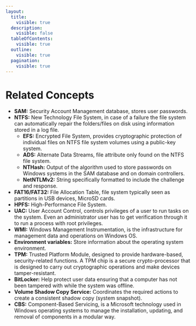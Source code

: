 ```yaml
---
layout:
  title:
    visible: true
  description:
    visible: false
  tableOfContents:
    visible: true
  outline:
    visible: true
  pagination:
    visible: true
---
```


# Related Concepts

* **SAM:** Security Account Management database, stores user passwords.
* **NTFS:** New Technology File System, in case of a failure the file system can automatically repair the folders/files on disk using information stored in a log file.
  * **EFS:** Encrypted File System, provides cryptographic protection of individual files on NTFS file system volumes using a public-key system.
  * **ADS:** Alternate Data Streams, file attribute only found on the NTFS file system.
  * **NTHash:** Output of the algorithm used to store passwords on Windows systems in the SAM database and on domain controllers.
  * **NetNTLMv2:** String specifically formatted to include the challenge and response.
* **FAT16/FAT32:** File Allocation Table, file system typically seen as partitions in USB devices, MicroSD cards.
* **HPFS:** High-Performance File System.
* **UAC:** User Account Control, controls privileges of a user to run tasks on the system. Even an administrator user has to get verification through it to run a process with root privileges.
* &#x20;**WMI:** Windows Management Instrumentation, is the infrastructure for management data and operations on Windows OS.
* **Environment variables:** Store information about the operating system environment.
* **TPM:** Trusted Platform Module, designed to provide hardware-based, security-related functions. A TPM chip is a secure crypto-processor that is designed to carry out cryptographic operations and make devices tamper-resistant.
* **BitLocker:** Help protect user data ensuring that a computer has not been tampered with while the system was offline.
* **Volume Shadow Copy Service:** Coordinates the required actions to create a consistent shadow copy (system snapshot).
* **CBS:** Component-Based Servicing, is a Microsoft technology used in Windows operating systems to manage the installation, updating, and removal of components in a modular way.
